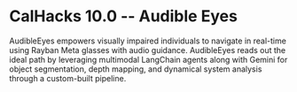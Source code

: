 # CalHacks 10.0 -- Audible Eyes

AudibleEyes empowers visually impaired individuals  to navigate in real-time using Rayban Meta glasses with audio guidance. AudibleEyes reads out the ideal path by leveraging multimodal LangChain agents along with Gemini for object segmentation, depth mapping, and dynamical system analysis through a custom-built pipeline.
